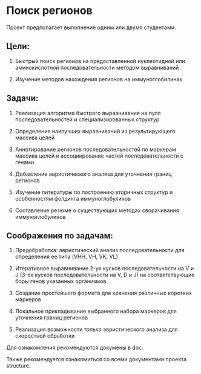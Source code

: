 Поиск регионов
==============


Проект предполагает выполнение одним или двумя студентами.



Цели:
-----

1. Быстрый поиск регионов на предоставленной нуклеотидной или аминокислотной последовательности методом выравниваний

2. Изучение методов нахождения регионов на иммуноглобилинах



Задачи:
-------

1. Реализация алгоритма быстрого выравнивания на пулл последовательностей и специализированных структур

2. Определение наилучших выравниваний из результирующего массива целей

3. Аннотирование регионов последовательностей по маркерам массива целей и ассоциирование частей последовательности с генами

4. Добавление эвристического анализа для уточнения границ регионов

5. Изучение литературы по построению вторичных структур и особенностям фолдинга иммуноглобулинов

6. Составление резюме о существующих методах сворачивания иммуноглобулинов



Соображения по задачам:
-----------------------

1. Предобработка: эвристический анализ последовательности для определения ее типа (VHH, VH, VK, VL)

2. Итеративное выравнивание 2-ух кусков последовательности на V и J (3-ех кусков последовательности на V, D и J) на соответствующие боры генов указанных организмов

3. Создание простейшего формата для хранения различных коротких маркеров

4. Локальное прикладывание выбранного набора маркеров для уточнения границ регионов

5. Реализация возможности _только_ эвристического анализа для скоростной обработки



Для ознакомления рекомендуются докумены в doc.

Также рекомендуется ознакомиться со всеми документами проекта structure.
